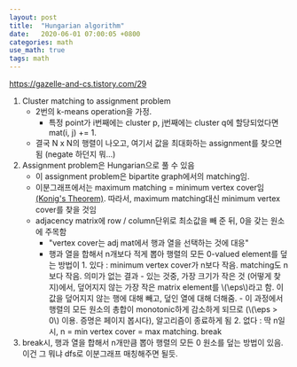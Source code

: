 ```yaml
---
layout: post
title:  "Hungarian algorithm"
date:   2020-06-01 07:00:05 +0800
categories: math
use_math: true
tags: math
---
```


https://gazelle-and-cs.tistory.com/29

1. Cluster matching to assignment problem
    - 2번의 k-means operation을 가정.
      - 특정 point가 i번째에는 cluster p, j번째에는 cluster q에 할당되었다면 mat(i, j) += 1. 
    - 결국 N x N의 행렬이 나오고, 여기서 값을 최대화하는 assignment를 찾으면 됨 (negate 하던지 뭐...)
2. Assignment problem은 Hungarian으로 풀 수 있음
    - 이 assignment problem은 bipartite graph에서의 matching임. 
    - 이분그래프에서는 maximum matching = minimum vertex cover임 <a href="https://gazelle-and-cs.tistory.com/12" target="_blank">(Konig's Theorem)</a>. 따라서, maximum matching대신 minimum vertex cover를 찾을 것임
    - adjacency matrix에 row / column단위로 최소값을 빼 준 뒤, 0을 갖는 원소에 주목함
      - "vertex cover는 adj mat에서 행과 열을 선택하는 것에 대응"
      - 행과 열을 합해서 n개보다 적게 뽑아 행렬의 모든 0-valued element를 덮는 방법이
            1. 있다 : minimum vertex cover가 n보다 작음. matching도 n보다 작음. 의미가 없는 결과
                - 있는 것중, 가장 크기가 작은 것 (어떻게 찾지)에서, 덮어지지 않는 가장 작은 matrix element를 \\(\eps\\)라고 함. 이 값을 덮어지지 않는 행에 대해 빼고, 덮인 열에 대해 더해줌. -  이 과정에서 행렬의 모든 원소의 총합이 monotonic하게 감소하게 되므로 (\\(\eps > 0\\) 이용. 증명은 페이지 봅시다), 알고리즘이 종료하게 됨 
            2. 없다 : 딱 n일시, n = min vertex cover = max matching. break
3. break시, 행과 열을 합해서 n개만큼 뽑아 행렬의 모든 0 원소를 덮는 방법이 있음. 이건 그 뭐냐 dfs로 이분그래프 매칭해주면 될듯. 